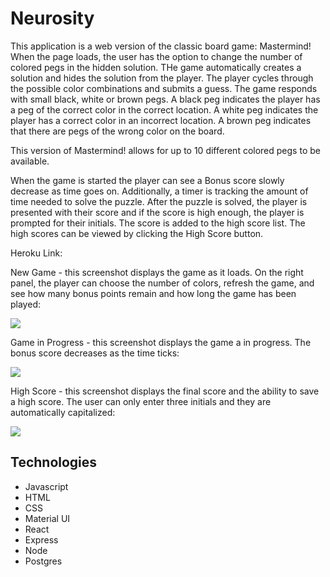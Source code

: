 
# Neurosity

This application is a web version of the classic board game: Mastermind! When the page loads, the user has the option to change the number of colored pegs in the hidden solution. THe game automatically creates a solution and hides the solution from the player. The player cycles through the possible color combinations and submits a guess. The game responds with small black, white or brown pegs. A black peg indicates the player has a peg of the correct color in the correct location. A white peg indicates the player has a correct color in an incorrect location. A brown peg indicates that there are pegs of the wrong color on the board.

This version of Mastermind! allows for up to 10 different colored pegs to be available. 

When the game is started the player can see a Bonus score slowly decrease as time goes on. Additionally, a timer is tracking the amount of time needed to solve the puzzle. After the puzzle is solved, the player is presented with their score and if the score is high enough, the player is prompted for their initials. The score is added to the high score list. The high scores can be viewed by clicking the High Score button. 

Heroku Link: 

New Game - this screenshot displays the game as it loads. On the right panel, the player can choose the number of colors, refresh the game, and see how many bonus points remain and how long the game has been played:

<img src="public/images/loading.png">

Game in Progress - this screenshot displays the game a in progress. The bonus score decreases as the time ticks:

<img src="public/images/game.png">

High Score - this screenshot displays the final score and the ability to save a high score. The user can only enter three initials and they are automatically capitalized:

<img src="public/images/highscore.png">

## Technologies

- Javascript
- HTML
- CSS
- Material UI
- React
- Express
- Node
- Postgres
